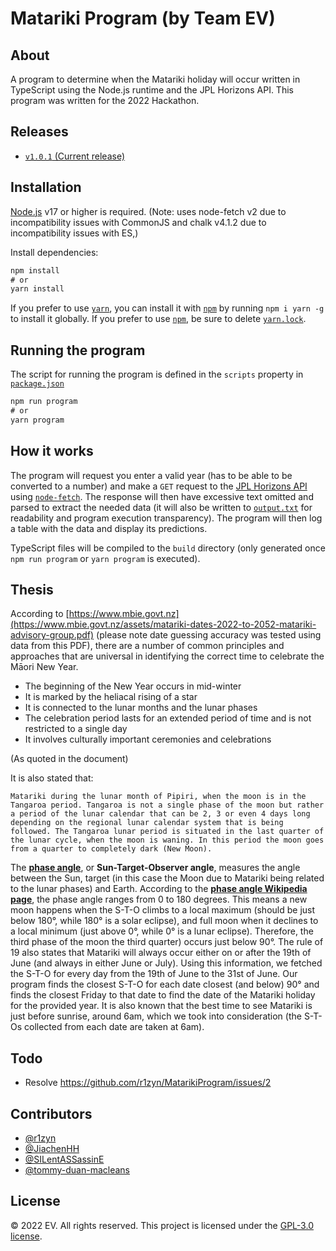 # Matariki Program (by Team EV)

## About
A program to determine when the Matariki holiday will occur written in TypeScript using the Node.js runtime and the JPL Horizons API.
This program was written for the 2022 Hackathon.

## Releases

* [`v1.0.1` (Current release)](https://github.com/r1zyn/MatarikiProgram/releases/tag/v1.0.1)

## Installation
[Node.js](https://nodejs.org/) v17 or higher is required. (Note: uses node-fetch v2 due to incompatibility issues with CommonJS and chalk v4.1.2 due to incompatibility issues with ES,)

Install dependencies:

```cmd
npm install 
# or
yarn install
```

If you prefer to use [`yarn`](https://yarnpkg.com/), you can install it with [`npm`](https://npmjs.com/) by running `npm i yarn -g` to install it globally.
If you prefer to use [`npm`](https://npmjs.com/), be sure to delete [`yarn.lock`](yarn.lock).

## Running the program
The script for running the program is defined in the `scripts` property in [`package.json`](./package.json)

```cmd
npm run program
# or
yarn program
```

## How it works
The program will request you enter a valid year (has to be able to be converted to a number) and make a `GET` request to the [JPL Horizons API](https://ssd-api.jpl.nasa.gov/doc/horizons.html) using [`node-fetch`](https://npmjs.com/package/node-fetch). The response will then have excessive text omitted and parsed to extract the needed data (it will also be written to [`output.txt`](./output.txt) for readability and program execution transparency). The program will then log a table with the data and display its predictions.

TypeScript files will be compiled to the `build` directory (only generated once `npm run program` or `yarn program` is executed).

## Thesis
According to [https://www.mbie.govt.nz](https://www.mbie.govt.nz/assets/matariki-dates-2022-to-2052-matariki-advisory-group.pdf) (please note date guessing accuracy was tested using data from this PDF), there are a number of common principles and approaches that are universal in identifying the correct time to celebrate the Māori New Year.  

* The beginning of the New Year occurs in mid-winter
* It is marked by the heliacal rising of a star
* It is connected to the lunar months and the lunar phases
* The celebration period lasts for an extended period of time and is not restricted to a single day
* It involves culturally important ceremonies and celebrations

(As quoted in the document)

It is also stated that:

```
Matariki during the lunar month of Pipiri, when the moon is in the Tangaroa period. Tangaroa is not a single phase of the moon but rather a period of the lunar calendar that can be 2, 3 or even 4 days long depending on the regional lunar calendar system that is being followed. The Tangaroa lunar period is situated in the last quarter of the lunar cycle, when the moon is waning. In this period the moon goes from a quarter to completely dark (New Moon).
```

The [**phase angle**](https://en.wikipedia.org/wiki/Phase_angle_(astronomy)), or **Sun-Target-Observer angle**, measures the angle between the Sun, target (in this case the Moon due to Matariki being related to the lunar phases) and Earth. According to the [**phase angle Wikipedia page**](https://en.wikipedia.org/wiki/Phase_angle_(astronomy)), the phase angle ranges from 0 to 180 degrees. This means a new moon happens when the S-T-O climbs to a local maximum (should be just below 180°, while 180° is a solar eclipse), and full moon when it declines to a local minimum (just above 0°, while 0° is a lunar eclipse). Therefore, the third phase of the moon the third quarter) occurs just below 90°. The rule of 19 also states that Matariki will always occur either on or after the 19th of June (and always in either June or July). Using this information, we fetched the S-T-O for every day from the 19th of June to the 31st of June. Our program finds the closest S-T-O for each date closest (and below) 90° and finds the closest Friday to that date to find the date of the Matariki holiday for the provided year. It is also known that the best time to see Matariki is just before sunrise, around 6am, which we took into consideration (the S-T-Os collected from each date are taken at 6am).

## Todo

* Resolve <https://github.com/r1zyn/MatarikiProgram/issues/2>

## Contributors

* [@r1zyn](https://github.com/r1zyn)
* [@JiachenHH](https://github.com/JiachenHH)
* [@SILentASSassinE](https://github.com/SILentASSassinE)
* [@tommy-duan-macleans](https://github.com/tommy-duan-macleans)

## License
:copyright: 2022 EV. All rights reserved. This project is licensed under the [GPL-3.0 license](./LICENSE).
